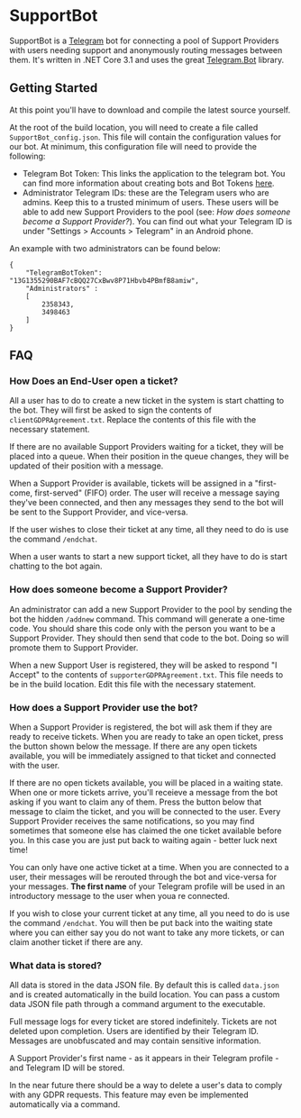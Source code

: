 ﻿# SupportBot

SupportBot is a [Telegram](https://telegram.org/) bot for connecting a pool of Support Providers with users needing support and anonymously routing messages between them. It's written in .NET Core 3.1 and uses the great [Telegram.Bot](https://github.com/TelegramBots/telegram.bot) library.

## Getting Started

At this point you'll have to download and compile the latest source yourself.

At the root of the build location, you will need to create a file called `SupportBot_config.json`. This file will contain the configuration values for our bot. At minimum, this configuration file will need to provide the following:

* Telegram Bot Token: This links the application to the telegram bot. You can find more information about creating bots and Bot Tokens [here](https://core.telegram.org/bots). 
* Administrator Telegram IDs: these are the Telegram users who are admins. Keep this to a trusted minimum of users. These users will be able to add new Support Providers to the pool (see: *How does someone become a Support Provider?*). You can find out what your Telegram ID is under "Settings > Accounts > Telegram" in an Android phone.

An example with two administrators can be found below:

```
﻿{
	"TelegramBotToken": "13G1355290BAF7cBQQ27CxBwv8P71Hbvb4PBmfB8amiw",
	"Administrators" : 
	[
		2358343,
		3498463
	]
}
```

## FAQ

### How Does an End-User open a ticket?

All a user has to do to create a new ticket in the system is start chatting to the bot. They will first be asked to sign the contents of `clientGDPRAgreement.txt`. Replace the contents of this file with the necessary statement.

If there are no available Support Providers waiting for a ticket, they will be placed into a queue. When their position in the queue changes, they will be updated of their position with a message.

When a Support Provider is available, tickets will be assigned in a "first-come, first-served" (FIFO) order. The user will receive a message saying they've been connected, and then any messages they send to the bot will be sent to the Support Provider, and vice-versa.

If the user wishes to close their ticket at any time, all they need to do is use the command `/endchat`.

When a user wants to start a new support ticket, all they have to do is start chatting to the bot again.

### How does someone become a Support Provider?

An administrator can add a new Support Provider to the pool by sending the bot the hidden `/addnew` command. This command will generate a one-time code. You should share this code only with the person you want to be a Support Provider. They should then send that code to the bot. Doing so will promote them to Support Provider.

When a new Support User is registered, they will be asked to respond "I Accept" to the contents of `supporterGDPRAgreement.txt`. This file needs to be in the build location. Edit this file with the necessary statement.

### How does a Support Provider use the bot?

When a Support Provider is registered, the bot will ask them if they are ready to receive tickets. When you are ready to take an open ticket, press the button shown below the message. If there are any open tickets available, you will be immediately assigned to that ticket and connected with the user. 

If there are no open tickets available, you will be placed in a waiting state. When one or more tickets arrive, you'll receieve a message from the bot asking if you want to claim any of them. Press the button below that message to claim the ticket, and you will be connected to the user. Every Support Provider receives the same notifications, so you may find sometimes that someone else has claimed the one ticket available before you. In this case you are just put back to waiting again - better luck next time!

You can only have one active ticket at a time. When you are connected to a user, their messages will be rerouted through the bot and vice-versa for your messages. **The first name** of your Telegram profile will be used in an introductory message to the user when youa re connected.

If you wish to close your current ticket at any time, all you need to do is use the command `/endchat`. You will then be put back into the waiting state where you can either say you do not want to take any more tickets, or can claim another ticket if there are any.

### What data is stored?

All data is stored in the data JSON file. By default this is called `data.json` and is created automatically in the build location. You can pass a custom data JSON file path through a command argument to the executable.

Full message logs for every ticket are stored indefinitely. Tickets are not deleted upon completion. Users are identified by their Telegram ID. Messages are unobfuscated and may contain sensitive information.

A Support Provider's first name - as it appears in their Telegram profile - and Telegram ID will be stored.

In the near future there should be a way to delete a user's data to comply with any GDPR requests. This feature may even be implemented automatically via a command.